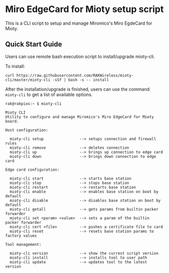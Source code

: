 # Miro EdgeCard for Mioty setup script

This is a CLI script to setup and manage Miromico's Miro EgdeCard for Mioty.

## Quick Start Guide

Users can use remote bash execution script to install/upgrade mioty-cli.

To install:

`curl https://raw.githubusercontent.com/RAKWireless/mioty-cli/master/mioty-cli -sSf | bash -s -- install`


After the installation/upgrade is finished, users can use the command `mioty-cli` to get a list of available options. 

```
rak@rakpios:~ $ mioty-cli

Mioty CLI
Utility to configure and manage Miromico's Miro EdgeCard for Mioty board.

Host configuration:

  mioty-cli setup                --> setups connection and firewall rules
  mioty-cli remove               --> deletes connection
  mioty-cli up                   --> brings up connection to edge card
  mioty-cli down                 --> brings down connection to edge card

Edge card configuration:

  mioty-cli start                --> starts base station
  mioty-cli stop                 --> stops base station
  mioty-cli restart              --> restarts base station
  mioty-cli enable               --> enables base station on boot by default
  mioty-cli disable              --> disables base station on boot by default
  mioty-cli getall               --> gets params from builtin packer forwarder
  mioty-cli set <param> <value>  --> sets a param of the builtin packer forwarder
  mioty-cli cert <file>          --> pushes a certificate file to card
  mioty-cli reset                --> resets base station params to factory values

Tool management:

  mioty-cli version              --> show the currest script version
  mioty-cli install              --> installs tool to user path
  mioty-cli update               --> updates tool to the latest version

```
